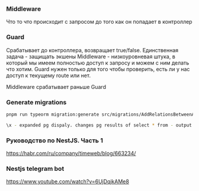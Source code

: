 ### Middleware

Что то что происходит с запросом до того как он попадает в контроллер

### Guard

Срабатывает до контроллера, возвращает true/false. Единственная задача - защищать экшены
Middleware - низкоуровневая штука, в который мы имеем полностью доступ к запросу и можем с ним делать что хотим. Guard нужен только для того чтобы проверить, есть ли у нас доступ к текущему route или нет.

Middleware срабатывает раньше Guard

### Generate migrations

```bash
pnpm run typeorm migration:generate src/migrations/AddRelationsBetweenArticleAndUser -d src/typeorm.config.ts
```

```bash
\x - expanded pg dispaly. changes pg results of select * from - output to more readable
```

### Руководство по NestJS. Часть 1

https://habr.com/ru/company/timeweb/blog/663234/

### Nestjs telegram bot

https://www.youtube.com/watch?v=6UjDqjkAMe8
